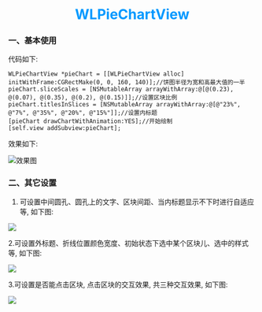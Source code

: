 
<h1 align = "center"><font color=#0099ff >WLPieChartView</font></h1>

### 一、基本使用

代码如下:

```
WLPieChartView *pieChart = [[WLPieChartView alloc] initWithFrame:CGRectMake(0, 0, 160, 140)];//饼图半径为宽和高最大值的一半
pieChart.sliceScales = [NSMutableArray arrayWithArray:@[@(0.23), @(0.07), @(0.35), @(0.2), @(0.15)]];//设置区块比例
pieChart.titlesInSlices = [NSMutableArray arrayWithArray:@[@"23%", @"7%", @"35%", @"20%", @"15%"]];//设置内标题
[pieChart drawChartWithAnimation:YES];//开始绘制
[self.view addSubview:pieChart];
```

效果如下:

![效果图](https://github.com/GitHubWanglei/WLPieChartView/blob/master/%E5%9F%BA%E6%9C%AC%E4%BD%BF%E7%94%A8.png)

### 二、其它设置

1. 可设置中间圆孔、圆孔上的文字、区块间距、当内标题显示不下时进行自适应等, 如下图:

![](https://github.com/GitHubWanglei/WLPieChartView/blob/master/%E5%86%85%E6%A0%87%E9%A2%98%E5%92%8C%E8%87%AA%E9%80%82%E5%BA%94.png)

2.可设置外标题、折线位置颜色宽度、初始状态下选中某个区块儿、选中的样式等, 如下图:

![](https://github.com/GitHubWanglei/WLPieChartView/blob/master/%E5%A4%96%E6%A0%87%E9%A2%98%E5%92%8C%E5%88%9D%E5%A7%8B%E9%80%89%E4%B8%AD%E7%8A%B6%E6%80%81.png)

3.可设置是否能点击区块, 点击区块的交互效果, 共三种交互效果, 如下图:

![](https://github.com/GitHubWanglei/WLPieChartView/blob/master/%E4%BA%A4%E4%BA%92%E6%95%88%E6%9E%9C.gif)
